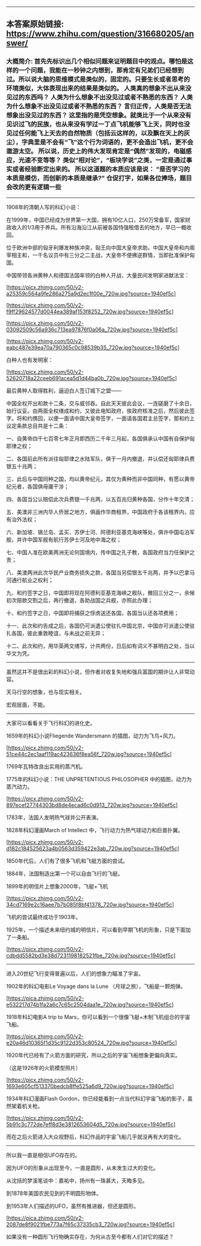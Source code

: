 ----------------------------------------
## 本答案原始链接: https://www.zhihu.com/question/316680205/answer/
### 大概简介: 首先先标识出几个相似问题来证明题目中的观点。哪怕是这样的一个问题，我能在一秒钟之内想到，那肯定有兄弟们已经想到过。所以说大脑的思维模式是类似的，固定的。只要生长或者思考的环境类似，大体表现出来的结果是类似的。 人类真的想象不出从来没见过的东西吗？ 人类为什么想象不出没见过或者不熟悉的东西？ 人类为什么想象不出没见过或者不熟悉的东西？ 言归正传，人类是否无法想象出没见过的东西？ 这里指的是凭空想象。就类比于一个从来没有见识过飞的民族，也从来没有学过一丁点飞机能够飞上天，同时也没见过任何能飞上天去的自然物质（包括云这样的，以及飘在天上的灰尘），字典里是不会有“飞”这个行为词语的，更不会造出飞机，更不会遨游太空。 所以说，历史上的伟大发现肯定是“偶然”发现的，电磁感应，光速不变等等？ 类似“相对论”，“板块学说”之类，一定是通过事实或者经验断定出来的。 所以这道题的本质应该是说： “是否学习的本质是模仿，而创新的本质是继承?" 仓促打字，如果各位捧场，题目会改的更有逻辑一些
----------------------------------------
1908年的清朝人写的科幻小说：

在1999年，中国已经成为世界第一大国，拥有10亿人口，250万常备军，国家财政收入的1/3用于养兵。所有沿海沿江从前被各国恃强租借去的地方，早已一概收回。

位于欧洲中部的匈牙利爆发种族冲突，匈王向中国大皇帝求助。中国大皇帝和内阁宰相主和，一千名议员中有三分之二主战，大皇帝不便拂逆群情，当即批准保护匈国。

中国带领各洲黄种人和德国法国率领的白种人开战，大量民间发明家进献法宝：

[https://picx.zhimg.com/50/v2-a25359c564a9fe286a275a9d2ec1f00e_720w.jpg?source=1940ef5c]




[https://picx.zhimg.com/50/v2-f9ff29624577d0044ea389af153f8252_720w.jpg?source=1940ef5c]




[https://picx.zhimg.com/50/v2-03092509c56a936c713ea97876f0a06a_720w.jpg?source=1940ef5c]




[https://picx.zhimg.com/50/v2-eabc487e39ea70a790365c0c98539b35_720w.jpg?source=1940ef5c]

白种人也有发明家：

[https://picx.zhimg.com/50/v2-52620718a22ceeb691acea5d1d44ba0b_720w.jpg?source=1940ef5c]

最后黄种人取得胜利，逼迫白人签订城下之盟——

中国全权开出和款十二条，交与威邻吞。自此天天彼此会议，一连磋磨了十余日，始行议妥。由两面全权缮成和约，又彼此电知政府，俟政府核准之后，然后彼此签字。将和约携回，以便一面请中国大皇帝签字，一面请各国君主总签字，那和约上议定条款总目共是十二条：

一、自黄帝四千七百零七年正月即西历二千年三月起，各国俱承认中国有自保护匈耶律之权；

二、各国前此所有派往匈耶律之水陆军队，俱于一月内撤退，并认偿还匈耶律兵费银五十兆两；

三、此后与中国同种之国，均以黄帝纪元，其仅为黄种而非中国同种，有愿以黄帝纪元者，各国俱毋庸干涉；

四、各国当公认赔偿此次兵费银一千兆两，以五百兆归黄种各国，分作十年交清；

五、美澳非三洲内华人侨居之地方，俱画作华商租界，中国政府于各该租界内，应有治外法权；

六、新加坡、锡兰岛、孟买、苏伊士河、阿德利亚基克海峡等处，俱许中国屯泊军舰，并许中国军舰有航行苏伊士河及地中海之权；

七、中国人准在欧美两洲无论何国境内，传中国之孔子教，各国政府当力任保护之责；

八、美澳两洲此次华民产业商务损失之款，各国当另偿银五千兆两，并予以巴拿马河通行航业之权利；

九、和约签字之日，中国即将现在阿德利亚基克海峡之舰队，撤回三分之一，余候初次赔款交割之后，再行撤退，各助战国之兵舰，亦照此办理；

十、和约签字之日，中国即将捕获之俘虏送还各国，各国当认还各项费用；

十一、此次和约告成之后，各国仍可派遣公使驻扎中国北京，中国亦可派遣公使驻扎各国，彼此重敦睦谊，与未战之前无异；

十二、此次和约，用华英两文缮写，计共两份，日后如有词义不甚明白之处，当以华文为凭。

----------------------------------------

虽然这并不是很出彩的科幻小说，但作者对收复失地和强兵富国的期许让人非常动容。

天马行空的想象，也与现实相关。

宏观层面，不能。

----------------------------------------

大家可以看看关于飞行科幻的进化史。

1659年的科幻小说Fliegende Wandersmann 的插图，动力为飞鸟+风力。

[https://picx.zhimg.com/50/v2-51ce44c2ec1aaf119ac423636f8ea56f_720w.jpg?source=1940ef5c]

1769年瓦特改良出实用的蒸汽机。


1775年的科幻小说：THE UNPRETENTIOUS PHILOSOPHER 中的插图，动力为蒸汽动力。

[https://picx.zhimg.com/50/v2-897ecef27744303bd8de4ecad6c0d913_720w.jpg?source=1940ef5c]

1783年，法国人发明热气球并公开表演。

1828年科幻漫画March of Intellect 中，飞行动力为热气球动力和巨兽扑翼。

[https://picx.zhimg.com/50/v2-d182c184525623a4b0563d359422e3ab_720w.jpg?source=1940ef5c]

1850年代后，人们有了很多飞机和飞艇方面的尝试。

1884年，法国制造出第一个可以自由飞行的飞艇。

1899年的明信片上想象2000年，飞艇+飞机

[https://picx.zhimg.com/50/v2-34cd7169e2c16aee7b7b085f8bf41378_720w.jpg?source=1940ef5c]

飞机的尝试最终成功于1903年。

1925年，一个描述未来纽约城的明信片，可以看到早期飞机的形象，只是下面加了一条船。

[https://picx.zhimg.com/50/v2-cdbdd5582bd3e38d7231198182521fbe_720w.jpg?source=1940ef5c]




----------------------------------------

进入20世纪飞行变得普遍以后，人们的想象力瞄准了宇宙。

1902年的科幻电影Le Voyage dans la Lune （月球之旅），飞船是一颗炮弹。

[https://pica.zhimg.com/50/v2-e532217d74b1fa2a6c7c65c2504daa1e_720w.jpg?source=1940ef5c]




1918年科幻电影A trip to Mars，你可以看到一个很像飞艇+木制飞机组合的宇宙飞船。

[https://picx.zhimg.com/50/v2-e20a46d10365f1d35c9122d353c80524_720w.jpg?source=1940ef5c]

1920年代已经有了火箭方面的研究，所以之后的宇宙飞船想象更偏向真实。

（这是1926年的火箭模型照片）

[https://picx.zhimg.com/50/v2-1693e605cf513370bedcb8ffe525a6d9_720w.jpg?source=1940ef5c]

1934年科幻漫画Flash Gordon，你已经能看到一点当代科幻宇宙飞船的影子，虽然架着机关枪。

[https://picx.zhimg.com/50/v2-5b91c3c772de7eff8d3e3812653604d5_720w.jpg?source=1940ef5c]

而在之后火箭进入大众视野后，科幻作品的宇宙飞船几乎就没再有大的变化。

----------------------------------------

所以我一直是相信UFO存在的。

因为UFO的形象从出现至今，一直是圆形，从未发生过大的变化。

从沈括的梦溪笔谈中：嘉祐中，扬州有一珠甚大，天晦多见。

到1878年美国农民见到的不明圆形物体。

到1953年人们描述的UFO，虽然有推进器，但还是圆形。

[https://pica.zhimg.com/50/v2-2087de8f9021fbe773a7f65c37335cb3_720w.jpg?source=1940ef5c]

如果没有一种圆形飞行物确实存在，为何从古至今都有人们对它的描述？